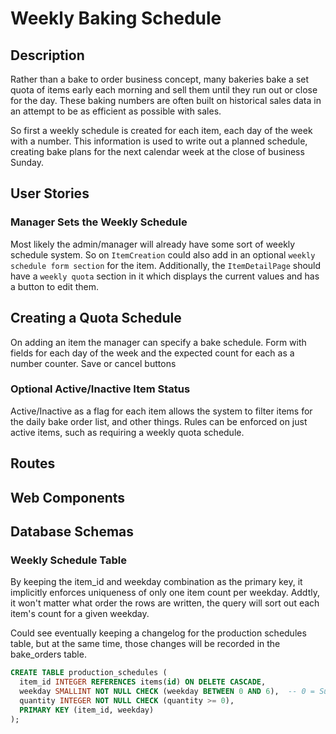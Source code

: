 # Weekly Baking Schedule

## Description
Rather than a bake to order business concept, many bakeries bake a set quota of items early each morning and sell them until they run out or close for the day. These baking numbers are often built on historical sales data in an attempt to be as efficient as possible with sales.

So first a weekly schedule is created for each item, each day of the week with a number. This information is used to write out a planned schedule, creating bake plans for the next calendar week at the close of business Sunday. 

## User Stories
### Manager Sets the Weekly Schedule
Most likely the admin/manager will already have some sort of weekly schedule system. So on `ItemCreation` could also add in an optional `weekly schedule form section` for the item. Additionally, the `ItemDetailPage` should have a `weekly quota` section in it which displays the current values and has a button to edit them.

## Creating a Quota Schedule
On adding an item the manager can specify a bake schedule. Form with fields for each day of the week and the expected count for each as a number counter. Save or cancel buttons

### Optional Active/Inactive Item Status
Active/Inactive as a flag for each item allows the system to filter items for the daily bake order list, and other things. Rules can be enforced on just active items, such as requiring a weekly quota schedule.


## Routes

## Web Components

## Database Schemas
### Weekly Schedule Table
By keeping the item_id and weekday combination as the primary key, it implicitly enforces uniqueness of only one item count per weekday. Addtly, it won't matter what order the rows are written, the query will sort out each item's count for a given weekday. 

Could see eventually keeping a changelog for the production schedules table, but at the same time, those changes will be recorded in the bake_orders table.

```sql
CREATE TABLE production_schedules (
  item_id INTEGER REFERENCES items(id) ON DELETE CASCADE,
  weekday SMALLINT NOT NULL CHECK (weekday BETWEEN 0 AND 6),  -- 0 = Sun
  quantity INTEGER NOT NULL CHECK (quantity >= 0),
  PRIMARY KEY (item_id, weekday)
);
```






